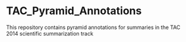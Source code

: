 # TAC_Pyramid_Annotations
This repository contains pyramid annotations for summaries in the TAC 2014 scientific summarization track
